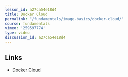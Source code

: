 ```yaml
---
lesson_id: a27ca54e18d4
title: Docker Cloud
permalink: "/fundamentals/image-basics/docker-cloud/"
course: fundamentals
vimeo: '259597774'
type: video
discussion_id: a27ca54e18d4
---
```


## Links
* [Docker Cloud](https://cloud.docker.com)
